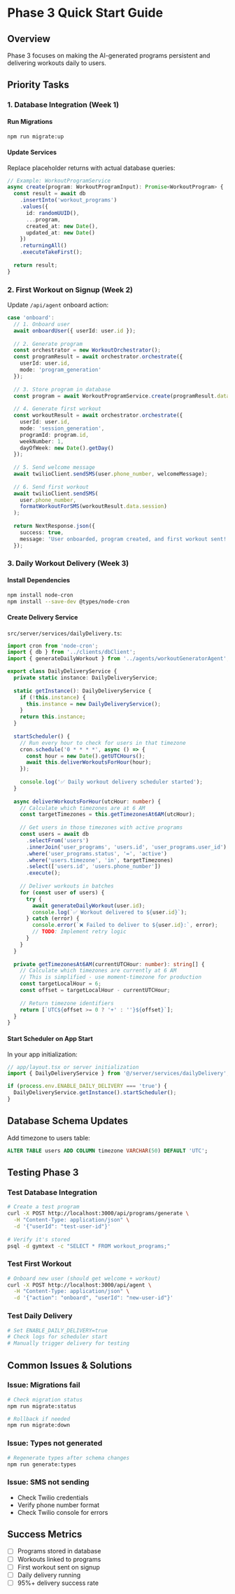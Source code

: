 # Phase 3 Quick Start Guide

## Overview
Phase 3 focuses on making the AI-generated programs persistent and delivering workouts daily to users.

## Priority Tasks

### 1. Database Integration (Week 1)

#### Run Migrations
```bash
npm run migrate:up
```

#### Update Services
Replace placeholder returns with actual database queries:

```typescript
// Example: WorkoutProgramService
async create(program: WorkoutProgramInput): Promise<WorkoutProgram> {
  const result = await db
    .insertInto('workout_programs')
    .values({
      id: randomUUID(),
      ...program,
      created_at: new Date(),
      updated_at: new Date()
    })
    .returningAll()
    .executeTakeFirst();
    
  return result;
}
```

### 2. First Workout on Signup (Week 2)

Update `/api/agent` onboard action:

```typescript
case 'onboard':
  // 1. Onboard user
  await onboardUser({ userId: user.id });
  
  // 2. Generate program
  const orchestrator = new WorkoutOrchestrator();
  const programResult = await orchestrator.orchestrate({
    userId: user.id,
    mode: 'program_generation'
  });
  
  // 3. Store program in database
  const program = await WorkoutProgramService.create(programResult.data.program);
  
  // 4. Generate first workout
  const workoutResult = await orchestrator.orchestrate({
    userId: user.id,
    mode: 'session_generation',
    programId: program.id,
    weekNumber: 1,
    dayOfWeek: new Date().getDay()
  });
  
  // 5. Send welcome message
  await twilioClient.sendSMS(user.phone_number, welcomeMessage);
  
  // 6. Send first workout
  await twilioClient.sendSMS(
    user.phone_number, 
    formatWorkoutForSMS(workoutResult.data.session)
  );
  
  return NextResponse.json({ 
    success: true, 
    message: 'User onboarded, program created, and first workout sent!'
  });
```

### 3. Daily Workout Delivery (Week 3)

#### Install Dependencies
```bash
npm install node-cron
npm install --save-dev @types/node-cron
```

#### Create Delivery Service
`src/server/services/dailyDelivery.ts`:

```typescript
import cron from 'node-cron';
import { db } from '../clients/dbClient';
import { generateDailyWorkout } from '../agents/workoutGeneratorAgent';

export class DailyDeliveryService {
  private static instance: DailyDeliveryService;
  
  static getInstance(): DailyDeliveryService {
    if (!this.instance) {
      this.instance = new DailyDeliveryService();
    }
    return this.instance;
  }
  
  startScheduler() {
    // Run every hour to check for users in that timezone
    cron.schedule('0 * * * *', async () => {
      const hour = new Date().getUTCHours();
      await this.deliverWorkoutsForHour(hour);
    });
    
    console.log('✅ Daily workout delivery scheduler started');
  }
  
  async deliverWorkoutsForHour(utcHour: number) {
    // Calculate which timezones are at 6 AM
    const targetTimezones = this.getTimezonesAt6AM(utcHour);
    
    // Get users in those timezones with active programs
    const users = await db
      .selectFrom('users')
      .innerJoin('user_programs', 'users.id', 'user_programs.user_id')
      .where('user_programs.status', '=', 'active')
      .where('users.timezone', 'in', targetTimezones)
      .select(['users.id', 'users.phone_number'])
      .execute();
    
    // Deliver workouts in batches
    for (const user of users) {
      try {
        await generateDailyWorkout(user.id);
        console.log(`✅ Workout delivered to ${user.id}`);
      } catch (error) {
        console.error(`❌ Failed to deliver to ${user.id}:`, error);
        // TODO: Implement retry logic
      }
    }
  }
  
  private getTimezonesAt6AM(currentUTCHour: number): string[] {
    // Calculate which timezones are currently at 6 AM
    // This is simplified - use moment-timezone for production
    const targetLocalHour = 6;
    const offset = targetLocalHour - currentUTCHour;
    
    // Return timezone identifiers
    return [`UTC${offset >= 0 ? '+' : ''}${offset}`];
  }
}
```

#### Start Scheduler on App Start
In your app initialization:

```typescript
// app/layout.tsx or server initialization
import { DailyDeliveryService } from '@/server/services/dailyDelivery';

if (process.env.ENABLE_DAILY_DELIVERY === 'true') {
  DailyDeliveryService.getInstance().startScheduler();
}
```

## Database Schema Updates

Add timezone to users table:
```sql
ALTER TABLE users ADD COLUMN timezone VARCHAR(50) DEFAULT 'UTC';
```

## Testing Phase 3

### Test Database Integration
```bash
# Create a test program
curl -X POST http://localhost:3000/api/programs/generate \
  -H "Content-Type: application/json" \
  -d '{"userId": "test-user-id"}'
  
# Verify it's stored
psql -d gymtext -c "SELECT * FROM workout_programs;"
```

### Test First Workout
```bash
# Onboard new user (should get welcome + workout)
curl -X POST http://localhost:3000/api/agent \
  -H "Content-Type: application/json" \
  -d '{"action": "onboard", "userId": "new-user-id"}'
```

### Test Daily Delivery
```bash
# Set ENABLE_DAILY_DELIVERY=true
# Check logs for scheduler start
# Manually trigger delivery for testing
```

## Common Issues & Solutions

### Issue: Migrations fail
```bash
# Check migration status
npm run migrate:status

# Rollback if needed
npm run migrate:down
```

### Issue: Types not generated
```bash
# Regenerate types after schema changes
npm run generate:types
```

### Issue: SMS not sending
- Check Twilio credentials
- Verify phone number format
- Check Twilio console for errors

## Success Metrics

- [ ] Programs stored in database
- [ ] Workouts linked to programs
- [ ] First workout sent on signup
- [ ] Daily delivery running
- [ ] 95%+ delivery success rate